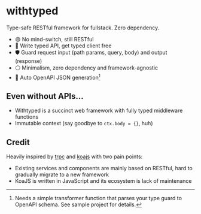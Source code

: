 # withtyped

Type-safe RESTful framework for fullstack. Zero dependency.

- 😄 No mind-switch, still RESTful
- 🎁 Write typed API, get typed client free
- 🛡️ Guard request input (path params, query, body) and output (response)
- ⚪ Minimalism, zero dependency and framework-agnostic
- 📖 Auto OpenAPI JSON generation[^openapi]

## Even without APIs...

- Withtyped is a succinct web framework with fully typed middleware functions
- Immutable context (say goodbye to `ctx.body = {}`, huh)

## Credit

Heavily inspired by [trpc](https://github.com/trpc/trpc) and [koajs](https://github.com/koajs/koa) with two pain points:

- Existing services and components are mainly based on RESTful, hard to gradually migrate to a new framework
- KoaJS is written in JavaScript and its ecosystem is lack of maintenance

[^openapi]: Needs a simple transformer function that parses your type guard to OpenAPI schema. See sample project for details.
